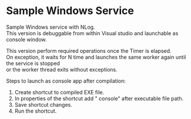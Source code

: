 # Sample Windows Service
Sample Windows service with NLog.<br/>
This version is debuggable from within Visual studio and launchable as console window.

This version perform required operations once the Timer is elapsed.<br/>
On exception, it waits for N time and launches the same worker again until the service is stopped <br/>
or the worker thread exits without exceptions.

Steps to launch as console app after compilation:<br/>
1) Create shortcut to compiled EXE file.<br/>
2) In properties of the shortcut add " console" after executable file path.<br/>
3) Save shortcut changes.<br/>
3) Run the shortcut.<br/>
